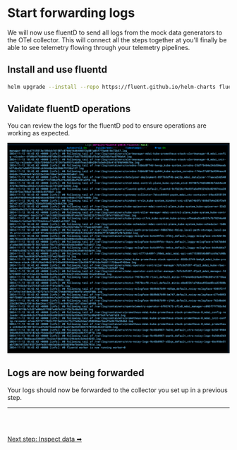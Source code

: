 # Start forwarding logs

We will now use fluentD to send all logs from the mock data generators to the OTel collector. This will connect all the steps together at you'll finally be able to see telemetry flowing through your telemetry pipelines.

## Install and use fluentd

```bash
helm upgrade --install --repo https://fluent.github.io/helm-charts fluent fluentd -f values_fluentd.yaml
```

## Validate fluentD operations

You can review the logs for the fluentD pod to ensure operations are working as expected.

![fluentd_validate](../../media/fluentd_validate.png)


## Logs are now being forwarded

Your logs should now be forwarded to the collector you set up in a previous step.

----

<br />
<br />

[Next step: Inspect data ➡](inspect_data.md)